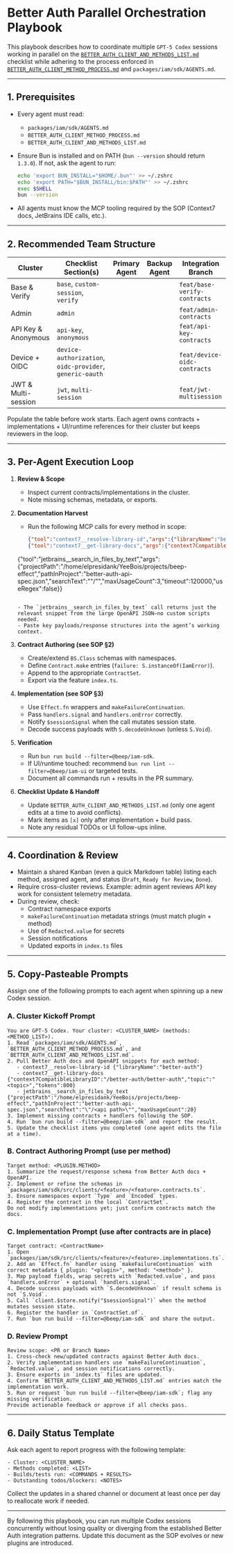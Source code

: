 # Better Auth Parallel Orchestration Playbook

This playbook describes how to coordinate multiple `GPT-5 Codex` sessions working in parallel on the
[`BETTER_AUTH_CLIENT_AND_METHODS_LIST.md`](BETTER_AUTH_CLIENT_AND_METHODS_LIST.md) checklist while adhering to the
process enforced in [`BETTER_AUTH_CLIENT_METHOD_PROCESS.md`](BETTER_AUTH_CLIENT_METHOD_PROCESS.md) and
`packages/iam/sdk/AGENTS.md`.

---

## 1. Prerequisites

- Every agent must read:
  - `packages/iam/sdk/AGENTS.md`
  - `BETTER_AUTH_CLIENT_METHOD_PROCESS.md`
  - `BETTER_AUTH_CLIENT_AND_METHODS_LIST.md`
- Ensure Bun is installed and on PATH (`bun --version` should return `1.3.0`). If not, ask the agent to run:

  ```bash
  echo 'export BUN_INSTALL="$HOME/.bun"' >> ~/.zshrc
  echo 'export PATH="$BUN_INSTALL/bin:$PATH"' >> ~/.zshrc
  exec $SHELL
  bun --version
  ```

- All agents must know the MCP tooling required by the SOP (Context7 docs, JetBrains IDE calls, etc.).

---

## 2. Recommended Team Structure

| Cluster             | Checklist Section(s) | Primary Agent | Backup Agent | Integration Branch             |
|---------------------|----------------------|---------------|--------------|--------------------------------|
| Base & Verify       | `base`, `custom-session`, `verify` |               |              | `feat/base-verify-contracts`   |
| Admin               | `admin`              |               |              | `feat/admin-contracts`         |
| API Key & Anonymous | `api-key`, `anonymous` |               |              | `feat/api-key-contracts`       |
| Device + OIDC       | `device-authorization`, `oidc-provider`, `generic-oauth` |               |              | `feat/device-oidc-contracts`   |
| JWT & Multi-session | `jwt`, `multi-session` |               |              | `feat/jwt-multisession`        |

Populate the table before work starts. Each agent owns contracts + implementations + UI/runtime references for their
cluster but keeps reviewers in the loop.

---

## 3. Per-Agent Execution Loop

1. **Review & Scope**  
   - Inspect current contracts/implementations in the cluster.  
   - Note missing schemas, metadata, or exports.

2. **Documentation Harvest**  
   - Run the following MCP calls for every method in scope:

     ```json
     {"tool":"context7__resolve-library-id","args":{"libraryName":"better-auth"}}
     {"tool":"context7__get-library-docs","args":{"context7CompatibleLibraryID":"/better-auth/better-auth","topic":"<topic>","tokens":800}}
    {"tool":"jetbrains__search_in_files_by_text","args":{"projectPath":"/home/elpresidank/YeeBois/projects/beep-effect","pathInProject":"better-auth-api-spec.json","searchText":"\"/<api path>\"","maxUsageCount":3,"timeout":120000,"useRegex":false}}
     ```

   - The `jetbrains__search_in_files_by_text` call returns just the relevant snippet from the large OpenAPI JSON—no custom scripts needed.
   - Paste key payloads/response structures into the agent’s working context.

3. **Contract Authoring (see SOP §2)**  
   - Create/extend `BS.Class` schemas with namespaces.  
   - Define `Contract.make` entries (`failure: S.instanceOf(IamError)`).  
   - Append to the appropriate `ContractSet`.  
   - Export via the feature `index.ts`.

4. **Implementation (see SOP §3)**  
   - Use `Effect.fn` wrappers and `makeFailureContinuation`.  
   - Pass `handlers.signal` and `handlers.onError` correctly.  
   - Notify `$sessionSignal` when the call mutates session state.  
   - Decode success payloads with `S.decodeUnknown` (unless `S.Void`).

5. **Verification**  
   - Run `bun run build --filter=@beep/iam-sdk`.  
   - If UI/runtime touched: recommend `bun run lint --filter=@beep/iam-ui` or targeted tests.  
   - Document all commands run + results in the PR summary.

6. **Checklist Update & Handoff**  
   - Update `BETTER_AUTH_CLIENT_AND_METHODS_LIST.md` (only one agent edits at a time to avoid conflicts).  
   - Mark items as `[x]` only after implementation + build pass.  
   - Note any residual TODOs or UI follow-ups inline.

---

## 4. Coordination & Review

- Maintain a shared Kanban (even a quick Markdown table) listing each method, assigned agent, and status (`Draft`, `Ready for Review`, `Done`).
- Require cross-cluster reviews. Example: admin agent reviews API key work for consistent telemetry metadata.
- During review, check:
  - Contract namespace exports
  - `makeFailureContinuation` metadata strings (must match plugin + method)
  - Use of `Redacted.value` for secrets
  - Session notifications
  - Updated exports in `index.ts` files

---

## 5. Copy-Pasteable Prompts

Assign one of the following prompts to each agent when spinning up a new Codex session.

### A. Cluster Kickoff Prompt

```text
You are GPT-5 Codex. Your cluster: <CLUSTER_NAME> (methods: <METHOD_LIST>).
1. Read `packages/iam/sdk/AGENTS.md`, `BETTER_AUTH_CLIENT_METHOD_PROCESS.md`, and `BETTER_AUTH_CLIENT_AND_METHODS_LIST.md`.
2. Pull Better Auth docs and OpenAPI snippets for each method:
   - context7__resolve-library-id {"libraryName":"better-auth"}
   - context7__get-library-docs {"context7CompatibleLibraryID":"/better-auth/better-auth","topic":"<topic>","tokens":800}
   - jetbrains__search_in_files_by_text {"projectPath":"/home/elpresidank/YeeBois/projects/beep-effect","pathInProject":"better-auth-api-spec.json","searchText":"\"/<api path>\"","maxUsageCount":20}
3. Implement missing contracts + handlers following the SOP.
4. Run `bun run build --filter=@beep/iam-sdk` and report the result.
5. Update the checklist items you completed (one agent edits the file at a time).
```

### B. Contract Authoring Prompt (use per method)

```text
Target method: <PLUGIN.METHOD>
1. Summarize the request/response schema from Better Auth docs + OpenAPI.
2. Implement or refine the schemas in `packages/iam/sdk/src/clients/<feature>/<feature>.contracts.ts`.
3. Ensure namespaces export `Type` and `Encoded` types.
4. Register the contract in the local `ContractSet`.
Do not modify implementations yet; just confirm contracts match the docs.
```

### C. Implementation Prompt (use after contracts are in place)

```text
Target contract: <ContractName>
1. Open `packages/iam/sdk/src/clients/<feature>/<feature>.implementations.ts`.
2. Add an `Effect.fn` handler using `makeFailureContinuation` with correct metadata { plugin: "<plugin>", method: "<method>" }.
3. Map payload fields, wrap secrets with `Redacted.value`, and pass `handlers.onError` + optional `handlers.signal`.
4. Decode success payloads with `S.decodeUnknown` if result schema is not `S.Void`.
5. Call `client.$store.notify("$sessionSignal")` when the method mutates session state.
6. Register the handler in `ContractSet.of`.
7. Run `bun run build --filter=@beep/iam-sdk` and share the output.
```

### D. Review Prompt

```text
Review scope: <PR or Branch Name>
1. Cross-check new/updated contracts against Better Auth docs.
2. Verify implementation handlers use `makeFailureContinuation`, `Redacted.value`, and session notifications correctly.
3. Ensure exports in `index.ts` files are updated.
4. Confirm `BETTER_AUTH_CLIENT_AND_METHODS_LIST.md` entries match the implementation work.
5. Run or request `bun run build --filter=@beep/iam-sdk`; flag any missing verification.
Provide actionable feedback or approve if all checks pass.
```

---

## 6. Daily Status Template

Ask each agent to report progress with the following template:

```text
- Cluster: <CLUSTER_NAME>
- Methods completed: <LIST>
- Builds/tests run: <COMMANDS + RESULTS>
- Outstanding todos/blockers: <NOTES>
```

Collect the updates in a shared channel or document at least once per day to reallocate work if needed.

---

By following this playbook, you can run multiple Codex sessions concurrently without losing quality or diverging from the
established Better Auth integration patterns. Update this document as the SOP evolves or new plugins are introduced.
